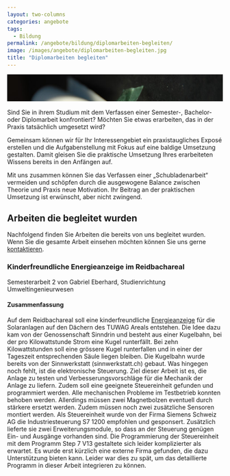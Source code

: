 ```yaml
---
layout: two-columns
categories: angebote
tags:
  - Bildung
permalink: /angebote/bildung/diplomarbeiten-begleiten/
image: /images/angebote/diplomarbeiten-begleiten.jpg
title: "Diplomarbeiten begleiten"
---
```

<div class="angebot-top-wide"><img title="Diplomarbeiten begleiten" src="/images/angebote/diplomarbeiten-begleiten_sub.jpg"></div>

Sind Sie in ihrem Studium mit dem Verfassen einer Semester-, Bachelor- oder Diplomarbeit konfrontiert? Möchten Sie etwas erarbeiten, das in der Praxis tatsächlich umgesetzt wird?

Gemeinsam können wir für Ihr Interessengebiet ein praxistaugliches Exposé erstellen und die Aufgabenstellung mit Fokus auf eine baldige Umsetzung gestalten. Damit gleisen Sie die praktische Umsetzung Ihres erarbeiteten Wissens bereits in den Anfängen auf.

Mit uns zusammen können Sie das Verfassen einer „Schubladenarbeit“ vermeiden und schöpfen durch die ausgewogene Balance zwischen Theorie und Praxis neue Motivation. Ihr Beitrag an der praktischen Umsetzung ist erwünscht, aber nicht zwingend.

## Arbeiten die begleitet wurden
Nachfolgend finden Sie Arbeiten die bereits von uns begleitet wurden. Wenn Sie die gesamte Arbeit einsehen möchten können Sie uns gerne [kontaktieren](/ueber-uns/kontakt/).

### Kinderfreundliche Energieanzeige im Reidbachareal
Semesterarbeit 2 von Gabriel Eberhard, Studienrichtung Umweltingenieurwesen

#### Zusammenfassung
Auf dem Reidbachareal soll eine kinderfreundliche [Energieanzeige](/angebote/energie/energieanzeigen/) für die Solaranlagen auf den Dächern des TUWAG Areals entstehen. Die Idee dazu kam von der Genossenschaft Sinndrin und besteht aus einer Kugelbahn, bei der pro Kilowattstunde Strom eine Kugel runterfällt. Bei zehn Kilowattstunden soll eine grössere Kugel runterfallen und in einer der Tageszeit entsprechenden Säule liegen bleiben.
Die Kugelbahn wurde bereits von der Sinnwerkstatt (sinnwerkstatt.ch) gebaut. Was hingegen noch fehlt, ist die elektronische Steuerung. Ziel dieser Arbeit ist es, die Anlage zu testen und Verbesserungsvorschläge für die Mechanik der Anlage zu liefern. Zudem soll eine geeignete Steuereinheit gefunden und programmiert werden.
Alle mechanischen Probleme im Testbetrieb konnten behoben werden. Allerdings müssen zwei Magnetbolzen eventuell durch stärkere ersetzt werden. Zudem müssen noch zwei zusätzliche Sensoren montiert werden. Als Steuereinheit wurde von der Firma Siemens
Schweiz AG die Industriesteuerung S7 1200 empfohlen und gesponsert. Zusätzlich lieferte sie zwei Erweiterungsmodule, so dass an der Steuerung genügen Ein- und Ausgänge vorhanden sind.
Die Programmierung der Steuereinheit mit dem Programm Step 7 V13 gestaltete sich leider komplizierter als erwartet. Es wurde erst kürzlich eine externe Firma gefunden, die dazu Unterstützung bieten kann. Leider war dies zu spät, um das detaillierte Programm in dieser Arbeit integrieren zu können.
